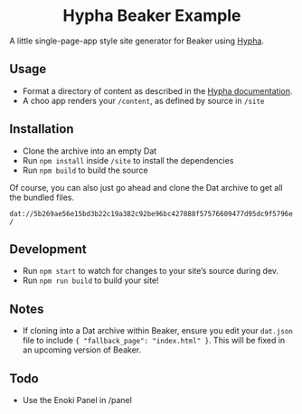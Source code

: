 <h1 align="center">Hypha Beaker Example</h1>

A little single-page-app style site generator for Beaker using [Hypha](https://github.com/jondashkyle/hypha).

## Usage

- Format a directory of content as described in the [Hypha documentation](https://github.com/jondashkyle/hypha).
- A choo app renders your `/content`, as defined by source in `/site`

## Installation

- Clone the archive into an empty Dat
- Run `npm install` inside `/site` to install the dependencies
- Run `npm build` to build the source

Of course, you can also just go ahead and clone the Dat archive to get all the bundled files.

`dat://5b269ae56e15bd3b22c19a382c92be96bc427888f57576609477d95dc9f5796e/`

## Development

- Run `npm start` to watch for changes to your site’s source during dev.
- Run `npm run build` to build your site!

## Notes

- If cloning into a Dat archive within Beaker, ensure you edit your `dat.json` file to include `{ "fallback_page": "index.html" }`. This will be fixed in an upcoming version of Beaker.

## Todo

- Use the Enoki Panel in /panel
